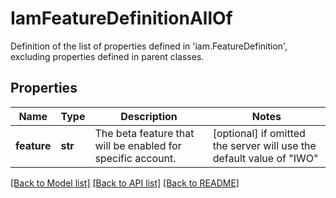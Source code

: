 # IamFeatureDefinitionAllOf

Definition of the list of properties defined in 'iam.FeatureDefinition', excluding properties defined in parent classes.
## Properties
Name | Type | Description | Notes
------------ | ------------- | ------------- | -------------
**feature** | **str** | The beta feature that will be enabled for specific account. | [optional]  if omitted the server will use the default value of "IWO"

[[Back to Model list]](../README.md#documentation-for-models) [[Back to API list]](../README.md#documentation-for-api-endpoints) [[Back to README]](../README.md)


